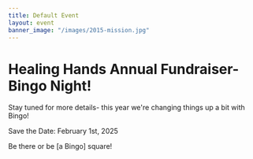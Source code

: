 ```yaml
---
title: Default Event
layout: event
banner_image: "/images/2015-mission.jpg"
---
```


# Healing Hands Annual Fundraiser- Bingo Night!

Stay tuned for more details- this year we're changing things up a bit with Bingo!

Save the Date: February 1st, 2025

Be there or be \[a Bingo\] square!